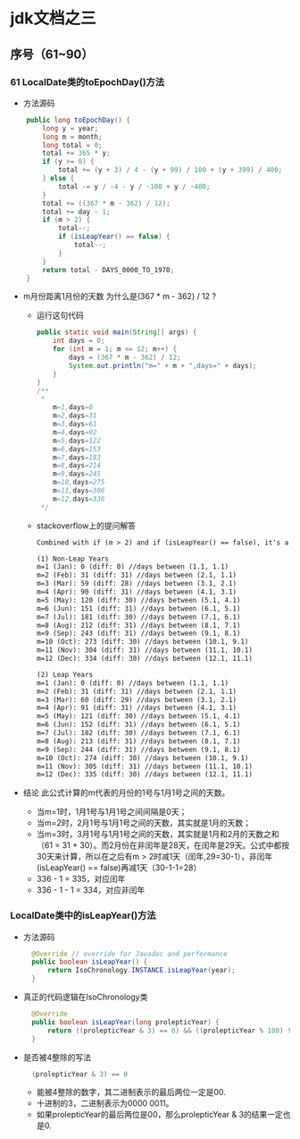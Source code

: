 # jdk文档之三

## 序号（61~90）

### 61 LocalDate类的toEpochDay()方法

* 方法源码

```java
    public long toEpochDay() {
        long y = year;
        long m = month;
        long total = 0;
        total += 365 * y;
        if (y >= 0) {
            total += (y + 3) / 4 - (y + 99) / 100 + (y + 399) / 400;
        } else {
            total -= y / -4 - y / -100 + y / -400;
        }
        total += ((367 * m - 362) / 12);
        total += day - 1;
        if (m > 2) {
            total--;
            if (isLeapYear() == false) {
                total--;
            }
        }
        return total - DAYS_0000_TO_1970;
    }
```
* m月份距离1月份的天数
    为什么是(367 * m - 362) / 12 ?
  * 运行这句代码
    ```java
    public static void main(String[] args) {
        int days = 0;
        for (int m = 1; m <= 12; m++) {
            days = (367 * m - 362) / 12;
            System.out.println("m=" + m + ",days=" + days);
        }
    }
    /**
     * 
        m=1,days=0
        m=2,days=31
        m=3,days=61
        m=4,days=92
        m=5,days=122
        m=6,days=153
        m=7,days=183
        m=8,days=214
        m=9,days=245
        m=10,days=275
        m=11,days=306
        m=12,days=336
     */
    ```
  * stackoverflow上的提问解答
     
    ```txt
    Combined with if (m > 2) and if (isLeapYear() == false), it's a way to get the number of days at the start of a month without a lookup table (with integer division).

    (1) Non-Leap Years
    m=1 (Jan): 0 (diff: 0) //days between (1.1, 1.1)
    m=2 (Feb): 31 (diff: 31) //days between (2.1, 1.1)
    m=3 (Mar): 59 (diff: 28) //days between (3.1, 2.1)
    m=4 (Apr): 90 (diff: 31) //days between (4.1, 3.1)
    m=5 (May): 120 (diff: 30) //days between (5.1, 4.1)
    m=6 (Jun): 151 (diff: 31) //days between (6.1, 5.1)
    m=7 (Jul): 181 (diff: 30) //days between (7.1, 6.1)
    m=8 (Aug): 212 (diff: 31) //days between (8.1, 7.1)
    m=9 (Sep): 243 (diff: 31) //days between (9.1, 8.1)
    m=10 (Oct): 273 (diff: 30) //days between (10.1, 9.1)
    m=11 (Nov): 304 (diff: 31) //days between (11.1, 10.1)
    m=12 (Dec): 334 (diff: 30) //days between (12.1, 11.1)

    (2) Leap Years
    m=1 (Jan): 0 (diff: 0) //days between (1.1, 1.1)
    m=2 (Feb): 31 (diff: 31) //days between (2.1, 1.1)
    m=3 (Mar): 60 (diff: 29) //days between (3.1, 2.1)
    m=4 (Apr): 91 (diff: 31) //days between (4.1, 3.1)
    m=5 (May): 121 (diff: 30) //days between (5.1, 4.1)
    m=6 (Jun): 152 (diff: 31) //days between (6.1, 5.1)
    m=7 (Jul): 182 (diff: 30) //days between (7.1, 6.1)
    m=8 (Aug): 213 (diff: 31) //days between (8.1, 7.1)
    m=9 (Sep): 244 (diff: 31) //days between (9.1, 8.1)
    m=10 (Oct): 274 (diff: 30) //days between (10.1, 9.1)
    m=11 (Nov): 305 (diff: 31) //days between (11.1, 10.1)
    m=12 (Dec): 335 (diff: 30) //days between (12.1, 11.1)
    ```

* 结论
    此公式计算的m代表的月份的1号与1月1号之间的天数。
    * 当m=1时，1月1号与1月1号之间间隔是0天；
    * 当m=2时，2月1号与1月1号之间的天数，其实就是1月的天数；
    * 当m=3时，3月1号与1月1号之间的天数，其实就是1月和2月的天数之和（61 = 31 + 30）。而2月份在非闰年是28天，在闰年是29天。公式中都按30天来计算，所以在之后有m > 2时减1天（闰年,29=30-1），非闰年(isLeapYear() == false)再减1天（30-1-1=28）
    * 336 - 1 = 335，对应闰年
    * 336 - 1 - 1 = 334，对应非闰年

### LocalDate类中的isLeapYear()方法

* 方法源码
  ```java
    @Override // override for Javadoc and performance
    public boolean isLeapYear() {
        return IsoChronology.INSTANCE.isLeapYear(year);
    }
  ```

* 真正的代码逻辑在IsoChronology类
  ```java
    @Override
    public boolean isLeapYear(long prolepticYear) {
        return ((prolepticYear & 3) == 0) && ((prolepticYear % 100) != 0 || (prolepticYear % 400) == 0);
    }
  ```
* 是否被4整除的写法
  ```java
    (prolepticYear & 3) == 0
  ```
  * 能被4整除的数字，其二进制表示的最后两位一定是00.
  * 十进制的3，二进制表示为0000 0011。
  * 如果prolepticYear的最后两位是00，那么prolepticYear & 3的结果一定也是0.